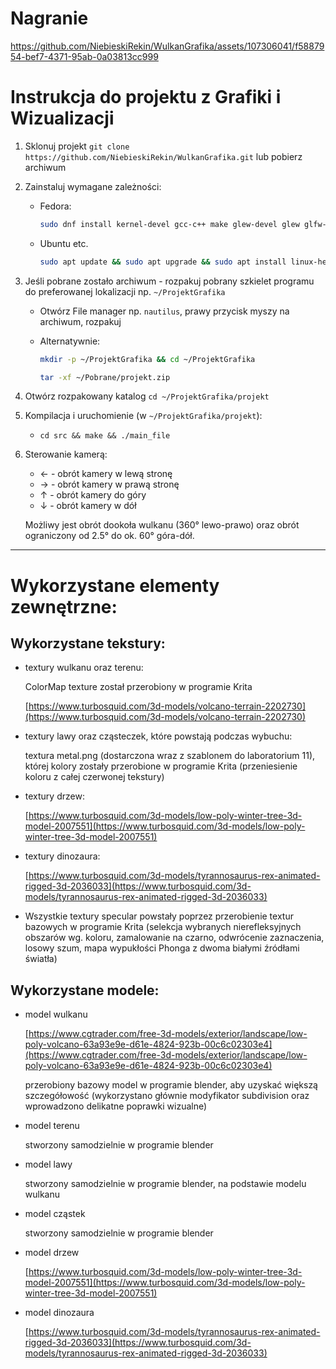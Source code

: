 Nagranie
=======================


https://github.com/NiebieskiRekin/WulkanGrafika/assets/107306041/f5887954-bef7-4371-95ab-0a03813cc999




Instrukcja do projektu z Grafiki i Wizualizacji
========================
1. Sklonuj projekt `git clone https://github.com/NiebieskiRekin/WulkanGrafika.git` lub pobierz archiwum
2. Zainstaluj wymagane zależności:    
    - Fedora:  
    
       ```bash
       sudo dnf install kernel-devel gcc-c++ make glew-devel glew glfw-devel glfw assimp assimp-devel glm
       ``` 
    - Ubuntu etc. 
    
       ```bash
       sudo apt update && sudo apt upgrade && sudo apt install linux-headers-generic gcc make glew-utils libglew-dev libglfw3 libglfw3-dev libglfw3 libassimp-dev build-essential libglm-dev
       ```
3. Jeśli pobrane zostało archiwum - rozpakuj pobrany szkielet programu do preferowanej lokalizacji np. `~/ProjektGrafika`  
    - Otwórz File manager np. `nautilus`, prawy przycisk myszy na archiwum, rozpakuj
    - Alternatywnie: 
    
      ```bash
      mkdir -p ~/ProjektGrafika && cd ~/ProjektGrafika
      ```
      
      ```bash
      tar -xf ~/Pobrane/projekt.zip
      ```
4. Otwórz rozpakowany katalog `cd ~/ProjektGrafika/projekt`
5. Kompilacja i uruchomienie (w `~/ProjektGrafika/projekt`):
    - `cd src && make && ./main_file`
6. Sterowanie kamerą:
    - &larr; - obrót kamery w lewą stronę
    - &rarr; - obrót kamery w prawą stronę
    - &uarr; - obrót kamery do góry
    - &darr; - obrót kamery w dół

    Możliwy jest obrót dookoła wulkanu (360° lewo-prawo) oraz obrót ograniczony od 2.5° do ok. 60° góra-dół.

---

# Wykorzystane elementy zewnętrzne:

## Wykorzystane tekstury:
  - textury wulkanu oraz terenu:

    ColorMap texture został przerobiony w programie Krita

    [https://www.turbosquid.com/3d-models/volcano-terrain-2202730](https://www.turbosquid.com/3d-models/volcano-terrain-2202730)

  - textury lawy oraz cząsteczek, które powstają podczas wybuchu:

    textura metal.png (dostarczona wraz z szablonem do laboratorium 11), której kolory zostały przerobione w programie Krita
    (przeniesienie koloru z całej czerwonej tekstury)

  - textury drzew:

    [https://www.turbosquid.com/3d-models/low-poly-winter-tree-3d-model-2007551](https://www.turbosquid.com/3d-models/low-poly-winter-tree-3d-model-2007551)

  - textury dinozaura:

    [https://www.turbosquid.com/3d-models/tyrannosaurus-rex-animated-rigged-3d-2036033](https://www.turbosquid.com/3d-models/tyrannosaurus-rex-animated-rigged-3d-2036033)

  - Wszystkie textury specular powstały poprzez przerobienie textur bazowych w programie Krita (selekcja wybranych nierefleksyjnych obszarów wg. koloru, zamalowanie na czarno, odwrócenie zaznaczenia, losowy szum, mapa wypukłości Phonga z dwoma białymi źródłami światła)


## Wykorzystane modele:
  - model wulkanu

    [https://www.cgtrader.com/free-3d-models/exterior/landscape/low-poly-volcano-63a93e9e-d61e-4824-923b-00c6c02303e4](https://www.cgtrader.com/free-3d-models/exterior/landscape/low-poly-volcano-63a93e9e-d61e-4824-923b-00c6c02303e4)

    przerobiony bazowy model w programie blender, aby uzyskać większą szczegółowość 
    (wykorzystano głównie modyfikator subdivision oraz wprowadzono delikatne poprawki wizualne)

  - model terenu

    stworzony samodzielnie w programie blender

  - model lawy

    stworzony samodzielnie w programie blender, na podstawie modelu wulkanu

  - model cząstek

    stworzony samodzielnie w programie blender

  - model drzew

    [https://www.turbosquid.com/3d-models/low-poly-winter-tree-3d-model-2007551](https://www.turbosquid.com/3d-models/low-poly-winter-tree-3d-model-2007551)

  - model dinozaura

    [https://www.turbosquid.com/3d-models/tyrannosaurus-rex-animated-rigged-3d-2036033](https://www.turbosquid.com/3d-models/tyrannosaurus-rex-animated-rigged-3d-2036033)

